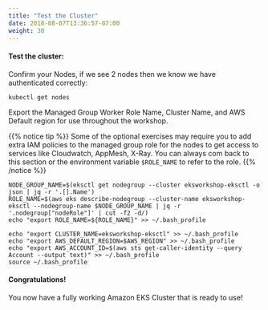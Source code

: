 ```yaml
---
title: "Test the Cluster"
date: 2018-08-07T13:36:57-07:00
weight: 30
---
```

#### Test the cluster:
Confirm your Nodes, if we see 2 nodes then we know we have authenticated correctly:

```
kubectl get nodes 
```

Export the Managed Group Worker Role Name, Cluster Name, and AWS Default region for use throughout the workshop.

{{% notice tip %}}
Some of the optional exercises may require you to add extra IAM policies to the managed group role for the nodes to get access to services like Cloudwatch, AppMesh, X-Ray. You can always com back to this section or the environment variable `$ROLE_NAME` to refer to the role.
{{% /notice %}}

```
NODE_GROUP_NAME=$(eksctl get nodegroup --cluster eksworkshop-eksctl -o json | jq -r '.[].Name')
ROLE_NAME=$(aws eks describe-nodegroup --cluster-name eksworkshop-eksctl --nodegroup-name $NODE_GROUP_NAME | jq -r '.nodegroup["nodeRole"]' | cut -f2 -d/)
echo "export ROLE_NAME=${ROLE_NAME}" >> ~/.bash_profile

echo "export CLUSTER_NAME=eksworkshop-eksctl" >> ~/.bash_profile
echo "export AWS_DEFAULT_REGION=$AWS_REGION" >> ~/.bash_profile
echo "export AWS_ACCOUNT_ID=$(aws sts get-caller-identity --query Account --output text)" >> ~/.bash_profile
source ~/.bash_profile
```

#### Congratulations!

You now have a fully working Amazon EKS Cluster that is ready to use!


